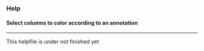 ### Help
#### Select columns to color according to an annotation

***

This helpfile is under not finished yet

